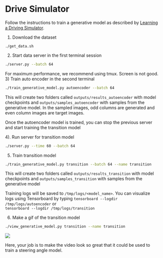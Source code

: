 # Drive Simulator
Follow the instructions to train a generative model as described by
[Learning a Driving Simulator](http://arxiv.org/abs/1608.01230).

1) Download the dataset
```
./get_data.sh
```

2) Start data server in the first terminal session
```bash
./server.py --batch 64
```
For maximum performance, we recommend using tmux. Screen is not good.  
3) Train auto encoder in the second terminal
```bash
./train_generative_model.py autoencoder --batch 64
```
This will create two folders called `outputs/results_autoencoder` with model checkpoints
and `outputs/samples_autoencoder` with samples from the generative model. In the sampled
images, odd columns are generated and even column images are target images.  

Once the autoencoder model is trained, you can stop the previous server and
start training the transition model

4). Run server for transition model
```bash
./server.py --time 60 --batch 64
```

5) Train transition model
```bash
./train_generative_model.py transition --batch 64 --name transition
```
This will create two folders called `outputs/results_transition` with model checkpoints
and `outputs/samples_transition` with samples from the generative model

Training logs will be saved to `/tmp/logs/<model_name>`. You can visualize
logs using Tensorboard by typing
`tensorboard --logdir /tmp/logs/autoencoder` or  
`tensorboard --logdir /tmp/logs/transition`

6) Make a gif of the transition model
```bash
./view_generative_model.py transition --name transition
```
<img src="./images/drive_simulator.gif">

Here, your job is to make the video look so great that it could be used to train a steering angle model.
